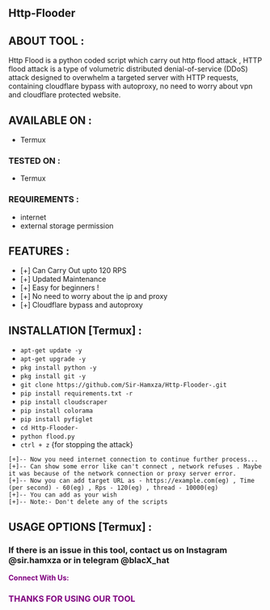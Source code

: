 ## Http-Flooder

## ABOUT TOOL :

 Http Flood is a python coded script which carry out http flood attack , HTTP flood attack is a type of volumetric distributed denial-of-service (DDoS) attack designed to overwhelm a targeted server with HTTP requests, containing cloudflare bypass with autoproxy, no need to worry about vpn and cloudflare protected website.

## AVAILABLE ON :

* Termux

### TESTED ON :

* Termux

### REQUIREMENTS :
* internet
* external storage permission

## FEATURES :
* [+] Can Carry Out upto 120 RPS 
* [+] Updated Maintenance 
* [+] Easy for beginners !
* [+] No need to worry about the ip and proxy 
* [+] Cloudflare bypass and autoproxy 

## INSTALLATION [Termux] :

* `apt-get update -y`
* `apt-get upgrade -y`
* `pkg install python -y`
* `pkg install git -y`
* `git clone https://github.com/Sir-Hamxza/Http-Flooder-.git`
* `pip install requirements.txt -r`
* `pip install cloudscraper`
* `pip install colorama`
* `pip install pyfiglet`
* `cd Http-Flooder-`
* `python flood.py`
* `ctrl + z` {for stopping the attack}
```
[+]-- Now you need internet connection to continue further process...
[+]-- Can show some error like can't connect , network refuses . Maybe it was because of the network connection or proxy server error.
[+]-- Now you can add target URL as - https://example.com(eg) , Time (per second) - 60(eg) , Rps - 120(eg) , thread - 10000(eg)
[+]-- You can add as your wish 
[+]-- Note:- Don't delete any of the scripts 
```
## USAGE OPTIONS [Termux] :


### If there is an issue in this tool, contact us on Instagram @sir.hamxza or in telegram @blacX_hat
<p style="color:purple"><b>Connect With Us:</b></p>


<h3 style="color:purple"> THANKS FOR USING OUR TOOL </h3
